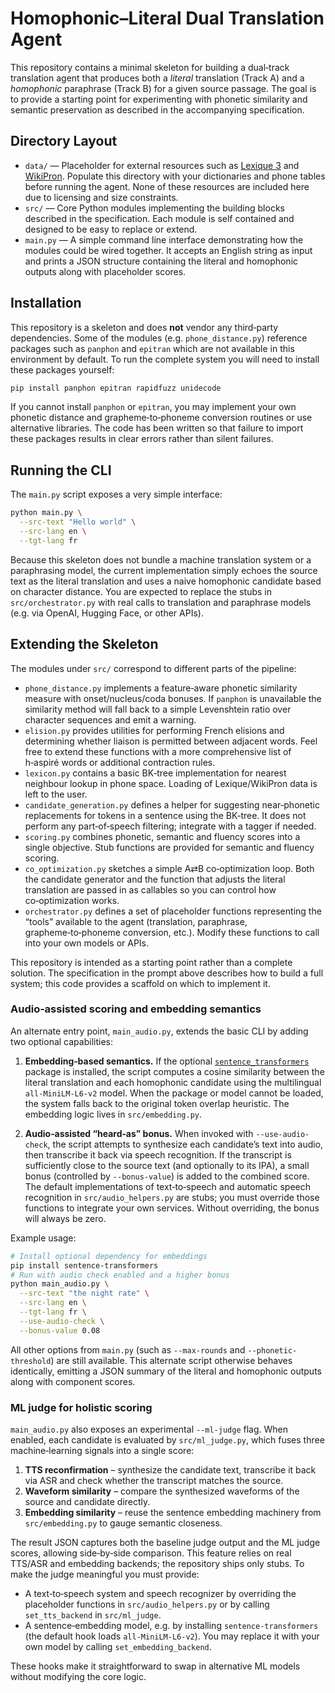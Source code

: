 # Homophonic–Literal Dual Translation Agent

This repository contains a minimal skeleton for building a dual‑track translation
agent that produces both a *literal* translation (Track A) and a
*homophonic* paraphrase (Track B) for a given source passage.  The goal is to
provide a starting point for experimenting with phonetic similarity and
semantic preservation as described in the accompanying specification.

## Directory Layout

- `data/` — Placeholder for external resources such as
  [Lexique 3](https://lexique.org/lexique/) and [WikiPron](https://github.com/kylebgorman/wikipron).
  Populate this directory with your dictionaries and phone tables before running
  the agent.  None of these resources are included here due to licensing and
  size constraints.
- `src/` — Core Python modules implementing the building blocks described in
  the specification.  Each module is self contained and designed to be easy to
  replace or extend.
- `main.py` — A simple command line interface demonstrating how the modules
  could be wired together.  It accepts an English string as input and prints
  a JSON structure containing the literal and homophonic outputs along with
  placeholder scores.

## Installation

This repository is a skeleton and does **not** vendor any third‑party
dependencies.  Some of the modules (e.g. `phone_distance.py`) reference
packages such as `panphon` and `epitran` which are not available in this
environment by default.  To run the complete system you will need to
install these packages yourself:

```sh
pip install panphon epitran rapidfuzz unidecode
```

If you cannot install `panphon` or `epitran`, you may implement your own
phonetic distance and grapheme‑to‑phoneme conversion routines or use
alternative libraries.  The code has been written so that failure to import
these packages results in clear errors rather than silent failures.

## Running the CLI

The `main.py` script exposes a very simple interface:

```sh
python main.py \
  --src-text "Hello world" \
  --src-lang en \
  --tgt-lang fr
```

Because this skeleton does not bundle a machine translation system or a
paraphrasing model, the current implementation simply echoes the source text
as the literal translation and uses a naive homophonic candidate based on
character distance.  You are expected to replace the stubs in
`src/orchestrator.py` with real calls to translation and paraphrase models
(e.g. via OpenAI, Hugging Face, or other APIs).

## Extending the Skeleton

The modules under `src/` correspond to different parts of the pipeline:

* `phone_distance.py` implements a feature‑aware phonetic similarity measure
  with onset/nucleus/coda bonuses.  If `panphon` is unavailable the
  similarity method will fall back to a simple Levenshtein ratio over
  character sequences and emit a warning.
* `elision.py` provides utilities for performing French elisions and
  determining whether liaison is permitted between adjacent words.  Feel
  free to extend these functions with a more comprehensive list of
  h‑aspiré words or additional contraction rules.
* `lexicon.py` contains a basic BK‑tree implementation for nearest
  neighbour lookup in phone space.  Loading of Lexique/WikiPron data is left
  to the user.
* `candidate_generation.py` defines a helper for suggesting near‑phonetic
  replacements for tokens in a sentence using the BK‑tree.  It does not
  perform any part‑of‑speech filtering; integrate with a tagger if needed.
* `scoring.py` combines phonetic, semantic and fluency scores into a single
  objective.  Stub functions are provided for semantic and fluency scoring.
* `co_optimization.py` sketches a simple A⇄B co‑optimization loop.  Both the
  candidate generator and the function that adjusts the literal translation
  are passed in as callables so you can control how co‑optimization works.
* `orchestrator.py` defines a set of placeholder functions representing the
  “tools” available to the agent (translation, paraphrase, grapheme‑to‑phoneme
  conversion, etc.).  Modify these functions to call into your own models or
  APIs.

This repository is intended as a starting point rather than a complete
solution.  The specification in the prompt above describes how to build a
full system; this code provides a scaffold on which to implement it.

### Audio‑assisted scoring and embedding semantics

An alternate entry point, `main_audio.py`, extends the basic CLI by adding two
optional capabilities:

1. **Embedding‑based semantics.**  If the optional
   [`sentence_transformers`](https://www.sbert.net/) package is
   installed, the script computes a cosine similarity between the
   literal translation and each homophonic candidate using the
   multilingual `all‑MiniLM‑L6‑v2` model.  When the package or model
   cannot be loaded, the system falls back to the original token
   overlap heuristic.  The embedding logic lives in
   `src/embedding.py`.

2. **Audio‑assisted “heard‑as” bonus.**  When invoked with
   `--use-audio-check`, the script attempts to synthesize each
   candidate’s text into audio, then transcribe it back via speech
   recognition.  If the transcript is sufficiently close to the source
   text (and optionally to its IPA), a small bonus (controlled by
   `--bonus-value`) is added to the combined score.  The default
   implementations of text‑to‑speech and automatic speech recognition
   in `src/audio_helpers.py` are stubs; you must override those
   functions to integrate your own services.  Without overriding,
   the bonus will always be zero.

Example usage:

```sh
# Install optional dependency for embeddings
pip install sentence-transformers
# Run with audio check enabled and a higher bonus
python main_audio.py \
  --src-text "the night rate" \
  --src-lang en \
  --tgt-lang fr \
  --use-audio-check \
  --bonus-value 0.08
```

All other options from `main.py` (such as `--max-rounds` and
`--phonetic-threshold`) are still available.  This alternate script
otherwise behaves identically, emitting a JSON summary of the literal
and homophonic outputs along with component scores.

### ML judge for holistic scoring

`main_audio.py` also exposes an experimental `--ml-judge` flag.  When
enabled, each candidate is evaluated by `src/ml_judge.py`, which fuses
three machine‑learning signals into a single score:

1. **TTS reconfirmation** – synthesize the candidate text, transcribe it
   back via ASR and check whether the transcript matches the source.
2. **Waveform similarity** – compare the synthesized waveforms of the
   source and candidate directly.
3. **Embedding similarity** – reuse the sentence embedding machinery from
   `src/embedding.py` to gauge semantic closeness.

The result JSON captures both the baseline judge output and the ML judge
scores, allowing side‑by‑side comparison.  This feature relies on real
TTS/ASR and embedding backends; the repository ships only stubs.  To make
the judge meaningful you must provide:

* A text‑to‑speech system and speech recognizer by overriding the
  placeholder functions in `src/audio_helpers.py` or by calling
  `set_tts_backend` in `src/ml_judge`.
* A sentence‑embedding model, e.g. by installing
  `sentence-transformers` (the default hook loads
  `all-MiniLM-L6-v2`).  You may replace it with your own model by
  calling `set_embedding_backend`.

These hooks make it straightforward to swap in alternative ML models
without modifying the core logic.